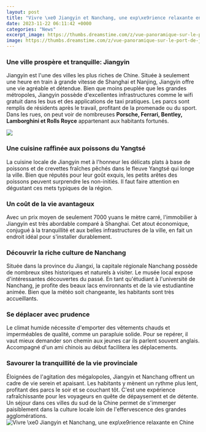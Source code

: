 ```yaml
---
layout: post
title: "Vivre \xe0 Jiangyin et Nanchang, une exp\xe9rience relaxante en Chine"
date: 2023-11-22 06:11:42 +0000
categories: "News"
excerpt_image: https://thumbs.dreamstime.com/z/vue-panoramique-sur-le-port-de-jiangyin-et-paysage-du-fleuve-yangtze-mai-245704969.jpg
image: https://thumbs.dreamstime.com/z/vue-panoramique-sur-le-port-de-jiangyin-et-paysage-du-fleuve-yangtze-mai-245704969.jpg
---
```


### Une ville prospère et tranquille: Jiangyin 
Jiangyin est l'une des villes les plus riches de Chine. Située à seulement une heure en train à grande vitesse de Shanghai et Nanjing, Jiangyin offre une vie agréable et détendue. Bien que moins peuplée que les grandes métropoles, Jiangyin possède d'excellentes infrastructures comme le wifi gratuit dans les bus et des applications de taxi pratiques. Les parcs sont remplis de résidents après le travail, profitant de la promenade ou du sport. Dans les rues, on peut voir de nombreuses **Porsche, Ferrari, Bentley, Lamborghini et Rolls Royce** appartenant aux habitants fortunés. 

![](https://imgs-akamai.mnstatic.com/98/39/98398da3453ba9823f6a18401a30f8e6.jpg?quality=75&amp;format=pjpg&amp;fit=bounds&amp;width=980&amp;height=880)
### Une cuisine raffinée aux poissons du Yangtsé
La cuisine locale de Jiangyin met à l'honneur les délicats plats à base de poissons et de crevettes fraîches pêchés dans le fleuve Yangtsé qui longe la ville. Bien que réputés pour leur goût exquis, les petits arêtes des poissons peuvent surprendre les non-initiés. Il faut faire attention en dégustant ces mets typiques de la région. 
### Un coût de la vie avantageux
Avec un prix moyen de seulement 7000 yuans le mètre carré, l'immobilier à Jiangyin est très abordable comparé à Shanghai. Cet atout économique, conjugué à la tranquillité et aux belles infrastructures de la ville, en fait un endroit idéal pour s'installer durablement.
### Découvrir la riche culture de Nanchang
Située dans la province du Jiangxi, la capitale régionale Nanchang possède de nombreux sites historiques et naturels à visiter. Le musée local expose d'intéressantes découvertes du passé. En tant qu'étudiant à l'université de Nanchang, je profite des beaux lacs environnants et de la vie estudiantine animée. Bien que la météo soit changeante, les habitants sont très accueillants. 
### Se déplacer avec prudence
Le climat humide nécessite d'emporter des vêtements chauds et imperméables de qualité, comme un parapluie solide. Pour se repérer, il vaut mieux demander son chemin aux jeunes car ils parlent souvent anglais. Accompagné d'un ami chinois au début facilitera les déplacements. 
### Savourer la tranquillité de la vie provinciale
Éloignées de l'agitation des mégalopoles, Jiangyin et Nanchang offrent un cadre de vie serein et apaisant. Les habitants y mènent un rythme plus lent, profitant des parcs le soir et se couchant tôt. C'est une expérience rafraîchissante pour les voyageurs en quête de dépaysement et de détente. Un séjour dans ces villes du sud de la Chine permet de s'immerger paisiblement dans la culture locale loin de l'effervescence des grandes agglomérations.
![Vivre \xe0 Jiangyin et Nanchang, une exp\xe9rience relaxante en Chine](https://thumbs.dreamstime.com/z/vue-panoramique-sur-le-port-de-jiangyin-et-paysage-du-fleuve-yangtze-mai-245704969.jpg)